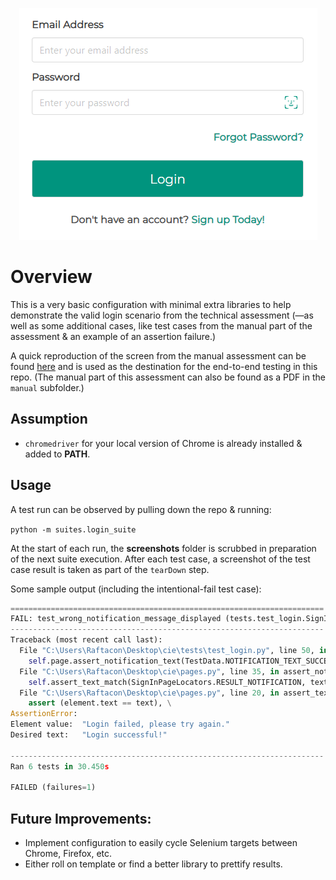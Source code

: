 <p align="center">
  <img src="sample.PNG">
</p>

# Overview

This is a very basic configuration with minimal extra libraries to help demonstrate the valid login scenario from the technical assessment (—as well as some additional cases, like test cases from the manual part of the assessment & an example of an assertion failure.)

A quick reproduction of the screen from the manual assessment can be found [here](https://raftacon.io/cie/) and is used as the destination for the end-to-end testing in this repo. (The manual part of this assessment can also be found as a PDF in the `manual` subfolder.)

## Assumption

* `chromedriver` for your local version of Chrome is already installed & added to **PATH**.

## Usage

A test run can be observed by pulling down the repo & running:

```python -m suites.login_suite```


At the start of each run, the **screenshots** folder is scrubbed in preparation of the next suite execution. After each test case, a screenshot of the test case result is taken as part of the `tearDown` step.

Some sample output (including the intentional-fail test case):

```python
======================================================================
FAIL: test_wrong_notification_message_displayed (tests.test_login.SignInPageTests)
----------------------------------------------------------------------
Traceback (most recent call last):
  File "C:\Users\Raftacon\Desktop\cie\tests\test_login.py", line 50, in test_wrong_notification_message_displayed
    self.page.assert_notification_text(TestData.NOTIFICATION_TEXT_SUCCESS)
  File "C:\Users\Raftacon\Desktop\cie\pages.py", line 35, in assert_notification_text
    self.assert_text_match(SignInPageLocators.RESULT_NOTIFICATION, text)
  File "C:\Users\Raftacon\Desktop\cie\pages.py", line 20, in assert_text_match
    assert (element.text == text), \
AssertionError:
Element value:  "Login failed, please try again."
Desired text:   "Login successful!"

----------------------------------------------------------------------
Ran 6 tests in 30.450s

FAILED (failures=1)
```

## Future Improvements:
* Implement configuration to easily cycle Selenium targets between Chrome, Firefox, etc.
* Either roll on template or find a better library to prettify results.